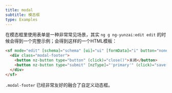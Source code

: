 ```yaml
---
title: modal
subtitle: 模态框
type: Examples
---
```


在模态框里使用表单是一种非常常见场景，其实 `ng g ng-yunzai:edit edit` 的时候会得到一个完整示例；会得到这样的一个HTML模板：

```html
<sf mode="edit" [schema]="schema" [ui]="ui" [formData]="i" button="none">
  <div class="modal-footer">
    <button nz-button type="button" (click)="close()">关闭</button>
    <button nz-button type="submit" [nzType]="'primary'" (click)="save(sf.value)" [disabled]="!sf.valid" [nzLoading]="http.loading">保存</button>
  </div>
</sf>
```

`.modal-footer` 已经非常友好的融合了自定义动态框。
